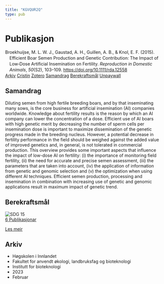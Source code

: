 ```yaml
---
title: "KGVQUR2Q"
type: pub
---
```

<h1>Publikasjon</h1>
<article id="csl-bib-container-KGVQUR2Q" class="csl-bib-container">
  <div class="csl-bib-body" style="line-height: 1.35; padding-left: 1em; text-indent:-1em;">
  <div class="csl-entry">Broekhuijse, M. L. W. J., Gaustad, A. H., Guillen, A. B., &amp; Knol, E. F. (2015). Efficient Boar Semen Production and Genetic Contribution: The Impact of Low&#x2010;Dose Artificial Insemination on Fertility. <i>Reproduction in Domestic Animals</i>, <i>50</i>(S2), 103&#x2013;109. <a href="https://doi.org/10.1111/rda.12558">https://doi.org/10.1111/rda.12558</a></div>
</div>
  <div class="csl-bib-buttons">
    <a href="#taxonomy-article-KGVQUR2Q" class="csl-bib-button">Arkiv</a>
    <a href="https://app.cristin.no/results/show.jsf?id=2127866" alt="Cristin URL" class="csl-bib-button">Cristin</a>
    <a href="http://zotero.org/groups/5402882/items/KGVQUR2Q" alt="Zotero URL" class="csl-bib-button">Zotero</a>
    <a href="#abstract-article-KGVQUR2Q" class="csl-bib-button">Samandrag</a>
    <a href="#sdg-article-KGVQUR2Q" class="csl-bib-button">Berekraftsmål</a>
    <a href="https://doi.org/10.1111/rda.12558" class="csl-bib-button">Unpaywall</a>
  </div>
  <div id="csl-bib-meta-container-KGVQUR2Q"></div>
</article>
<div id="csl-bib-meta-KGVQUR2Q" class="csl-bib-meta">
  <article id="abstract-article-KGVQUR2Q" class="abstract-article">
    <h1>Samandrag</h1>
    Diluting semen from high fertile breeding boars, and by that inseminating many sows, is the core business for artificial insemination (AI) companies worldwide. Knowledge about fertility results is the reason by which an AI company can lower the concentration of a dose. Efficient use of AI boars with high genetic merit by decreasing the number of sperm cells per insemination dose is important to maximize dissemination of the genetic progress made in the breeding nucleus. However, a potential decrease in fertility performance in the field should be weighed against the added value of improved genetics and, in general, is not tolerated in commercial production. This overview provides some important aspects that influence the impact of low-dose AI on fertility: (i) the importance of monitoring field fertility, (ii) the need for accurate and precise semen assessment, (iii) the parameters that are taken into account, (iv) the application of information from genetic and genomic selection and (v) the optimization when using different AI techniques. Efficient semen production, processing and insemination in combination with increasing use of genetic and genomic applications result in maximum impact of genetic trend.
  </article>
  <article id="sdg-article-KGVQUR2Q" class="sdg-article">
    <h1>Berekraftsmål</h1>
    <div class="sdg-container"><div id="sdg15" class="sdg"> <img src="{{< params subfolder >}}images/sdg/sdg15_no.png" class="image" alt="SDG 15"> <div class="sdg-overlay"> <a href="{{< params subfolder >}}no/archive/?sdg=15#archive" class="sdg-publication-count"><span>6</span> Publikasjonar</a> <p><a href="NA" class="sdg-read-more">Les meir</a></p> </div> </div></div>
  </article>
  <article id="taxonomy-article-KGVQUR2Q" class="taxonomy-article">
    <h1>Arkiv</h1>
    <ul>
      <li>Høgskolen i Innlandet</li>
      <li>Fakultet for anvendt økologi, landbruksfag og bioteknologi</li>
      <li>Institutt for bioteknologi</li>
      <li>2023</li>
      <li>Februar</li>
    </ul>
  </article>
</div>
